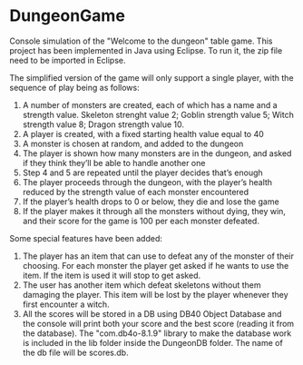 # DungeonGame
Console simulation of the "Welcome to the dungeon" table game.
This project has been implemented in Java using Eclipse. 
To run it, the zip file need to be imported in Eclipse.

The simplified version of the game will only support a single player, with the sequence of play being as follows:
1. A number of monsters are created, each of which has a name and a strength value. Skeleton strenght value 2;
   Goblin strength value 5;
   Witch strength value 8;
   Dragon strength value 10. 
3. A player is created, with a fixed starting health value equal to 40
4. A monster is chosen at random, and added to the dungeon
5. The player is shown how many monsters are in the dungeon, and asked if they think they’ll be able to handle another one
6. Step 4 and 5 are repeated until the player decides that’s enough
7. The player proceeds through the dungeon, with the player’s health reduced by the strength value of each monster encountered
8. If the player’s health drops to 0 or below, they die and lose the game
9. If the player makes it through all the monsters without dying, they win, and their score for the game is 100 per each monster defeated.

Some special features have been added:
1. The player has an item that can use to defeat any of the monster of their choosing. For each monster the player get asked if he wants to use the item. If the item is used it will stop to get asked.
2. The user has another item which defeat skeletons without them damaging the player. This item will be lost by the player whenever they first encounter a witch.
3. All the scores will be stored in a DB using DB40 Object Database and the console will print both your score and the best score (reading it from the database). 
   The "com.db4o-8.1.9" library to make the database work is included in the lib folder inside the DungeonDB folder. The name of the db file will be scores.db. 
